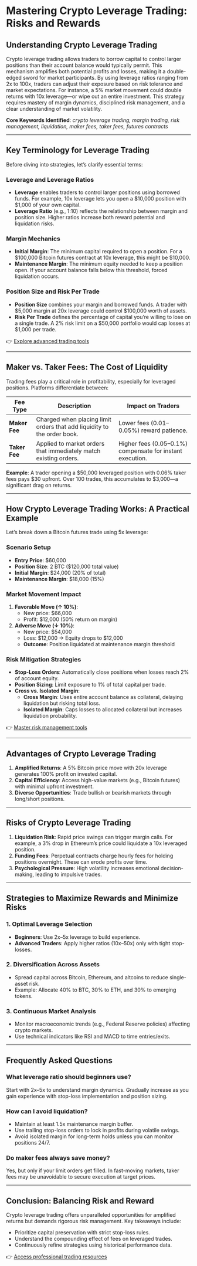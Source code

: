 # Mastering Crypto Leverage Trading: Risks and Rewards

## Understanding Crypto Leverage Trading

Crypto leverage trading allows traders to borrow capital to control larger positions than their account balance would typically permit. This mechanism amplifies both potential profits and losses, making it a double-edged sword for market participants. By using leverage ratios ranging from 2x to 100x, traders can adjust their exposure based on risk tolerance and market expectations. For instance, a 5% market movement could double returns with 10x leverage—or wipe out an entire investment. This strategy requires mastery of margin dynamics, disciplined risk management, and a clear understanding of market volatility.

**Core Keywords Identified**: *crypto leverage trading, margin trading, risk management, liquidation, maker fees, taker fees, futures contracts*

---

## Key Terminology for Leverage Trading

Before diving into strategies, let’s clarify essential terms:

### **Leverage and Leverage Ratios**
- **Leverage** enables traders to control larger positions using borrowed funds. For example, 10x leverage lets you open a $10,000 position with $1,000 of your own capital.
- **Leverage Ratio** (e.g., 1:10) reflects the relationship between margin and position size. Higher ratios increase both reward potential and liquidation risks.

### **Margin Mechanics**
- **Initial Margin**: The minimum capital required to open a position. For a $100,000 Bitcoin futures contract at 10x leverage, this might be $10,000.
- **Maintenance Margin**: The minimum equity needed to keep a position open. If your account balance falls below this threshold, forced liquidation occurs.

### **Position Size and Risk Per Trade**
- **Position Size** combines your margin and borrowed funds. A trader with $5,000 margin at 20x leverage could control $100,000 worth of assets.
- **Risk Per Trade** defines the percentage of capital you’re willing to lose on a single trade. A 2% risk limit on a $50,000 portfolio would cap losses at $1,000 per trade.

👉 [Explore advanced trading tools](https://bit.ly/okx-bonus)

---

## Maker vs. Taker Fees: The Cost of Liquidity

Trading fees play a critical role in profitability, especially for leveraged positions. Platforms differentiate between:

| Fee Type | Description | Impact on Traders |
|---------|-------------|-------------------|
| **Maker Fee** | Charged when placing limit orders that add liquidity to the order book. | Lower fees (0.01–0.05%) reward patience. |
| **Taker Fee** | Applied to market orders that immediately match existing orders. | Higher fees (0.05–0.1%) compensate for instant execution. |

**Example**: A trader opening a $50,000 leveraged position with 0.06% taker fees pays $30 upfront. Over 100 trades, this accumulates to $3,000—a significant drag on returns.

---

## How Crypto Leverage Trading Works: A Practical Example

Let’s break down a Bitcoin futures trade using 5x leverage:

### **Scenario Setup**
- **Entry Price**: $60,000
- **Position Size**: 2 BTC ($120,000 total value)
- **Initial Margin**: $24,000 (20% of total)
- **Maintenance Margin**: $18,000 (15%)

### **Market Movement Impact**
1. **Favorable Move (↑ 10%)**:
   - New price: $66,000
   - Profit: $12,000 (50% return on margin)
2. **Adverse Move (↓ 10%)**:
   - New price: $54,000
   - Loss: $12,000 → Equity drops to $12,000
   - **Outcome**: Position liquidated at maintenance margin threshold

### **Risk Mitigation Strategies**
- **Stop-Loss Orders**: Automatically close positions when losses reach 2% of account equity.
- **Position Sizing**: Limit exposure to 1% of total capital per trade.
- **Cross vs. Isolated Margin**:
  - **Cross Margin**: Uses entire account balance as collateral, delaying liquidation but risking total loss.
  - **Isolated Margin**: Caps losses to allocated collateral but increases liquidation probability.

👉 [Master risk management tools](https://bit.ly/okx-bonus)

---

## Advantages of Crypto Leverage Trading

1. **Amplified Returns**: A 5% Bitcoin price move with 20x leverage generates 100% profit on invested capital.
2. **Capital Efficiency**: Access high-value markets (e.g., Bitcoin futures) with minimal upfront investment.
3. **Diverse Opportunities**: Trade bullish or bearish markets through long/short positions.

---

## Risks of Crypto Leverage Trading

1. **Liquidation Risk**: Rapid price swings can trigger margin calls. For example, a 3% drop in Ethereum’s price could liquidate a 10x leveraged position.
2. **Funding Fees**: Perpetual contracts charge hourly fees for holding positions overnight. These can erode profits over time.
3. **Psychological Pressure**: High volatility increases emotional decision-making, leading to impulsive trades.

---

## Strategies to Maximize Rewards and Minimize Risks

### **1. Optimal Leverage Selection**
- **Beginners**: Use 2x–5x leverage to build experience.
- **Advanced Traders**: Apply higher ratios (10x–50x) only with tight stop-losses.

### **2. Diversification Across Assets**
- Spread capital across Bitcoin, Ethereum, and altcoins to reduce single-asset risk.
- Example: Allocate 40% to BTC, 30% to ETH, and 30% to emerging tokens.

### **3. Continuous Market Analysis**
- Monitor macroeconomic trends (e.g., Federal Reserve policies) affecting crypto markets.
- Use technical indicators like RSI and MACD to time entries/exits.

---

## Frequently Asked Questions

### **What leverage ratio should beginners use?**
Start with 2x–5x to understand margin dynamics. Gradually increase as you gain experience with stop-loss implementation and position sizing.

### **How can I avoid liquidation?**
- Maintain at least 1.5x maintenance margin buffer.
- Use trailing stop-loss orders to lock in profits during volatile swings.
- Avoid isolated margin for long-term holds unless you can monitor positions 24/7.

### **Do maker fees always save money?**
Yes, but only if your limit orders get filled. In fast-moving markets, taker fees may be unavoidable to secure execution at target prices.

---

## Conclusion: Balancing Risk and Reward

Crypto leverage trading offers unparalleled opportunities for amplified returns but demands rigorous risk management. Key takeaways include:
- Prioritize capital preservation with strict stop-loss rules.
- Understand the compounding effect of fees on leveraged trades.
- Continuously refine strategies using historical performance data.

👉 [Access professional trading resources](https://bit.ly/okx-bonus)